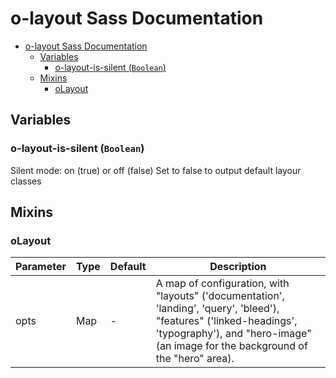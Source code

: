 # o-layout Sass Documentation

- [o-layout Sass Documentation](#o-layout-sass-documentation)
  - [Variables](#variables)
    - [o-layout-is-silent (`Boolean`)](#o-layout-is-silent-boolean)
  - [Mixins](#mixins)
    - [oLayout](#olayout)

## Variables

### o-layout-is-silent (`Boolean`)

Silent mode: on (true) or off (false)
Set to false to output default layour classes

## Mixins

### oLayout

| Parameter | Type | Default | Description                                                                                                                                                                                             |
| --------- | ---- | ------- | ------------------------------------------------------------------------------------------------------------------------------------------------------------------------------------------------------- |
| opts      | Map  | -       | A map of configuration, with "layouts" ('documentation', 'landing', 'query', 'bleed'), "features" ('linked-headings', 'typography'), and "hero-image" (an image for the background of the "hero" area). |
